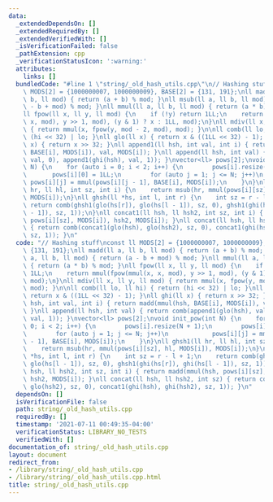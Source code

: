 ```yaml
---
data:
  _extendedDependsOn: []
  _extendedRequiredBy: []
  _extendedVerifiedWith: []
  _isVerificationFailed: false
  _pathExtension: cpp
  _verificationStatusIcon: ':warning:'
  attributes:
    links: []
  bundledCode: "#line 1 \"string/_old_hash_utils.cpp\"\n// Hashing stuff\nconst ll\
    \ MODS[2] = {1000000007, 1000000009}, BASE[2] = {131, 191};\nll madd(ll a, ll\
    \ b, ll mod) { return (a + b) % mod; }\nll msub(ll a, ll b, ll mod) { return (a\
    \ - b + mod) % mod; }\nll mmul(ll a, ll b, ll mod) { return (a * b) % mod; }\n\
    ll fpow(ll x, ll y, ll mod) {\n    if (!y) return 1LL;\n    return mmul(fpow(mmul(x,\
    \ x, mod), y >> 1, mod), (y & 1) ? x : 1LL, mod);\n}\nll mdiv(ll x, ll y, ll mod)\
    \ { return mmul(x, fpow(y, mod - 2, mod), mod); }\n\nll comb(ll lo, ll hi) { return\
    \ (hi << 32) | lo; }\nll glo(ll x) { return x & ((1LL << 32) - 1); }\nll ghi(ll\
    \ x) { return x >> 32; }\nll append1(ll hsh, int val, int i) { return madd(mmul(hsh,\
    \ BASE[i], MODS[i]), val, MODS[i]); }\nll append(ll hsh, int val) { return comb(append1(glo(hsh),\
    \ val, 0), append1(ghi(hsh), val, 1)); }\nvector<ll> pows[2];\nvoid init_pow(int\
    \ N) {\n    for (auto i = 0; i < 2; i++) {\n        pows[i].resize(N + 1);\n \
    \       pows[i][0] = 1LL;\n        for (auto j = 1; j <= N; j++)\n           \
    \ pows[i][j] = mmul(pows[i][j - 1], BASE[i], MODS[i]);\n    }\n}\nll ghsh1(ll\
    \ hr, ll hl, int sz, int i) {\n    return msub(hr, mmul(pows[i][sz], hl, MODS[i]),\
    \ MODS[i]);\n}\nll ghsh(ll *hs, int l, int r) {\n    int sz = r - l + 1;\n   \
    \ return comb(ghsh1(glo(hs[r]), glo(hs[l - 1]), sz, 0), ghsh1(ghi(hs[r]), ghi(hs[l\
    \ - 1]), sz, 1));\n}\nll concat1(ll hsh, ll hsh2, int sz, int i) { return madd(mmul(hsh,\
    \ pows[i][sz], MODS[i]), hsh2, MODS[i]); }\nll concat(ll hsh, ll hsh2, int sz)\
    \ { return comb(concat1(glo(hsh), glo(hsh2), sz, 0), concat1(ghi(hsh), ghi(hsh2),\
    \ sz, 1)); }\n"
  code: "// Hashing stuff\nconst ll MODS[2] = {1000000007, 1000000009}, BASE[2] =\
    \ {131, 191};\nll madd(ll a, ll b, ll mod) { return (a + b) % mod; }\nll msub(ll\
    \ a, ll b, ll mod) { return (a - b + mod) % mod; }\nll mmul(ll a, ll b, ll mod)\
    \ { return (a * b) % mod; }\nll fpow(ll x, ll y, ll mod) {\n    if (!y) return\
    \ 1LL;\n    return mmul(fpow(mmul(x, x, mod), y >> 1, mod), (y & 1) ? x : 1LL,\
    \ mod);\n}\nll mdiv(ll x, ll y, ll mod) { return mmul(x, fpow(y, mod - 2, mod),\
    \ mod); }\n\nll comb(ll lo, ll hi) { return (hi << 32) | lo; }\nll glo(ll x) {\
    \ return x & ((1LL << 32) - 1); }\nll ghi(ll x) { return x >> 32; }\nll append1(ll\
    \ hsh, int val, int i) { return madd(mmul(hsh, BASE[i], MODS[i]), val, MODS[i]);\
    \ }\nll append(ll hsh, int val) { return comb(append1(glo(hsh), val, 0), append1(ghi(hsh),\
    \ val, 1)); }\nvector<ll> pows[2];\nvoid init_pow(int N) {\n    for (auto i =\
    \ 0; i < 2; i++) {\n        pows[i].resize(N + 1);\n        pows[i][0] = 1LL;\n\
    \        for (auto j = 1; j <= N; j++)\n            pows[i][j] = mmul(pows[i][j\
    \ - 1], BASE[i], MODS[i]);\n    }\n}\nll ghsh1(ll hr, ll hl, int sz, int i) {\n\
    \    return msub(hr, mmul(pows[i][sz], hl, MODS[i]), MODS[i]);\n}\nll ghsh(ll\
    \ *hs, int l, int r) {\n    int sz = r - l + 1;\n    return comb(ghsh1(glo(hs[r]),\
    \ glo(hs[l - 1]), sz, 0), ghsh1(ghi(hs[r]), ghi(hs[l - 1]), sz, 1));\n}\nll concat1(ll\
    \ hsh, ll hsh2, int sz, int i) { return madd(mmul(hsh, pows[i][sz], MODS[i]),\
    \ hsh2, MODS[i]); }\nll concat(ll hsh, ll hsh2, int sz) { return comb(concat1(glo(hsh),\
    \ glo(hsh2), sz, 0), concat1(ghi(hsh), ghi(hsh2), sz, 1)); }\n"
  dependsOn: []
  isVerificationFile: false
  path: string/_old_hash_utils.cpp
  requiredBy: []
  timestamp: '2021-07-11 00:49:35-04:00'
  verificationStatus: LIBRARY_NO_TESTS
  verifiedWith: []
documentation_of: string/_old_hash_utils.cpp
layout: document
redirect_from:
- /library/string/_old_hash_utils.cpp
- /library/string/_old_hash_utils.cpp.html
title: string/_old_hash_utils.cpp
---
```


